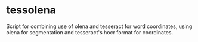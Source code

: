 tessolena
=========

Script for combining use of olena and tesseract for word coordinates, using olena for segmentation and tesseract's hocr format for coordinates.
